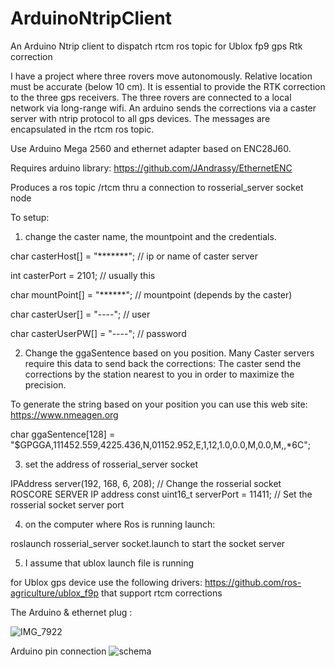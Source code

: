 # ArduinoNtripClient
An Arduino Ntrip client to dispatch rtcm ros topic for Ublox fp9 gps Rtk correction

I have a project where three rovers move autonomously. Relative location must be accurate (below 10 cm). It is essential to provide the RTK correction to the three gps receivers. The three rovers are connected to a local network via long-range wifi. An arduino sends the corrections via a caster server with ntrip protocol to all gps devices. The messages are encapsulated in the rtcm ros topic.



Use Arduino Mega 2560 and ethernet adapter based on ENC28J60.

Requires arduino library:   https://github.com/JAndrassy/EthernetENC

Produces a ros topic /rtcm thru a connection to rosserial_server socket node

To setup: 

1) change the caster name, the mountpoint and the credentials.

char casterHost[] = "*******"; // ip or name of caster server

int casterPort = 2101;         // usually this

char mountPoint[] = "******"; // mountpoint (depends by the caster)

char casterUser[] = "----";       // user

char casterUserPW[] = "----";     // password 

2) Change the ggaSentence based on you position.
Many Caster servers require this data to send back the corrections:
The caster send the corrections by the station nearest to you in order to maximize the precision.

To generate the string based on your position you can use this web site: https://www.nmeagen.org

char ggaSentence[128] = "$GPGGA,111452.559,4225.436,N,01152.952,E,1,12,1.0,0.0,M,0.0,M,,*6C";



3) set the address of rosserial_server socket

IPAddress server(192, 168, 6, 208);   // Change the rosserial socket ROSCORE SERVER IP address
const uint16_t serverPort = 11411;    // Set the rosserial socket server port

          
4) on the computer where Ros is running launch:
          
 roslaunch rosserial_server socket.launch to start the socket server

5) I assume that ublox launch file is running

for Ublox gps device use the following drivers: https://github.com/ros-agriculture/ublox_f9p that support rtcm corrections

The Arduino & ethernet plug :

![IMG_7922](https://github.com/maxdod/ArduinoNtripClient/assets/39596051/a0ced7e8-87bc-4e2a-a360-8055bf8ea5c6)

Arduino pin connection
![schema](https://github.com/maxdod/ArduinoNtripClient/assets/39596051/1a6b2d00-a6c6-4755-b756-d12bca8a1f75)
